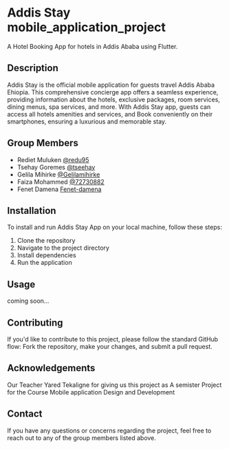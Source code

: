 # Addis Stay mobile_application_project

A Hotel Booking App for hotels in Addis Ababa using Flutter.

## Description
Addis Stay is the official mobile application for guests travel Addis Ababa Ehiopia. This comprehensive concierge app offers a seamless experience, providing information about the hotels, exclusive packages, room services, dining menus, spa services, and more. With Addis Stay app, guests can access all hotels amenities and services, and Book conveniently on their smartphones, ensuring a luxurious and memorable stay.

## Group Members
- Rediet Muluken [@redu95](https://github.com/redu95)
- Tsehay Goremes [@tseehay](https://github.com/tseehay)
- Gelila Mihirke [@Gelilamihirke](https://github.com/Gelilamihirke)
- Faiza Mohammed [@72730882](https://github.com/72730882)
- Fenet Damena   [Fenet-damena](https://github.com/Fenet-damena)

## Installation
To install and run Addis Stay App on your local machine, follow these steps:

1. Clone the repository
2. Navigate to the project directory
3. Install dependencies
4. Run the application


## Usage
coming soon...

## Contributing
If you'd like to contribute to this project, please follow the standard GitHub flow: Fork the repository, make your changes, and submit a pull request.

## Acknowledgements
Our Teacher Yared Tekaligne for giving us this project as A semister Project for the Course Mobile application Design and Development

## Contact
If you have any questions or concerns regarding the project, feel free to reach out to any of the group members listed above.

